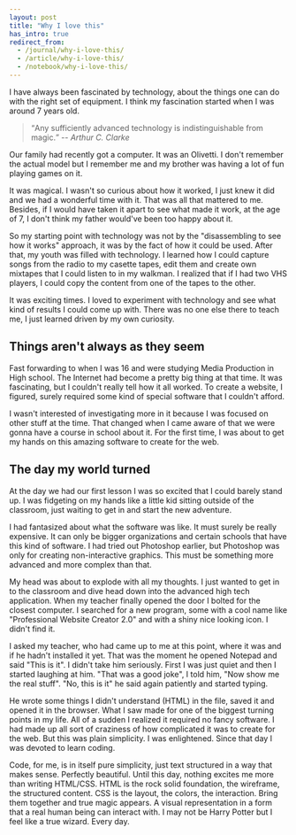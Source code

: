 ```yaml
---
layout: post
title: "Why I love this"
has_intro: true
redirect_from:
  - /journal/why-i-love-this/
  - /article/why-i-love-this/
  - /notebook/why-i-love-this/  
---
```


I have always been fascinated by technology, about the things one can do with the right set of equipment. I think my fascination started when I was around 7 years old.

> <q>Any sufficiently advanced technology is indistinguishable from magic.</q> -- <cite>Arthur C. Clarke</cite>

Our family had recently got a computer. It was an Olivetti. I don't remember the actual model but I remember me and my brother was having a lot of fun playing games on it.

It was magical. I wasn't so curious about how it worked, I just knew it did and we had a wonderful time with it. That was all that mattered to me. Besides, if I would have taken it apart to see what made it work, at the age of 7, I don't think my father would've been too happy about it.

So my starting point with technology was not by the "disassembling to see how it works" approach, it was by the fact of how it could be used. After that, my youth was filled with technology. I learned how I could capture songs from the radio to my casette tapes, edit them and create own mixtapes that I could listen to in my walkman. I realized that if I had two VHS players, I could copy the content from one of the tapes to the other.

It was exciting times. I loved to experiment with technology and see what kind of results I could come up with. There was no one else there to teach me, I just learned driven by my own curiosity.

## Things aren't always as they seem

Fast forwarding to when I was 16 and were studying Media Production in High school. The Internet had become a pretty big thing at that time. It was fascinating, but I couldn't really tell how it all worked. To create a website, I figured, surely required some kind of special software that I couldn't afford.

I wasn't interested of investigating more in it because I was focused on other stuff at the time. That changed when I came aware of that we were gonna have a course in school about it. For the first time, I was about to get my hands on this amazing software to create for the web.

## The day my world turned

At the day we had our first lesson I was so excited that I could barely stand up. I was fidgeting on my hands like a little kid sitting outside of the classroom, just waiting to get in and start the new adventure.

I had fantasized about what the software was like. It must surely be really expensive. It can only be bigger organizations and certain schools that have this kind of software. I had tried out Photoshop earlier, but Photoshop was only for creating non-interactive graphics. This must be something more advanced and more complex than that.

My head was about to explode with all my thoughts. I just wanted to get in to the classroom and dive head down into the advanced high tech application. When my teacher finally opened the door I bolted for the closest computer. I searched for a new program, some with a cool name like "Professional Website Creator 2.0" and with a shiny nice looking icon. I didn't find it.

I asked my teacher, who had came up to me at this point, where it was and if he hadn't installed it yet. That was the moment he opened Notepad and said "This is it". I didn't take him seriously. First I was just quiet and then I started laughing at him. "That was a good joke", I told him, "Now show me the real stuff". "No, this is it" he said again patiently and started typing.

He wrote some things I didn't understand (HTML) in the file, saved it and opened it in the browser. What I saw made for one of the biggest turning points in my life. All of a sudden I realized it required no fancy software. I had made up all sort of craziness of how complicated it was to create for the web. But this was plain simplicity. I was enlightened. Since that day I was devoted to learn coding.

Code, for me, is in itself pure simplicity, just text structured in a way that makes sense. Perfectly beautiful. Until this day, nothing excites me more than writing HTML/CSS. HTML is the rock solid foundation, the wireframe, the structured content. CSS is the layout, the colors, the interaction. Bring them together and true magic appears. A visual representation in a form that a real human being can interact with. I may not be Harry Potter but I feel like a true wizard. Every day.
